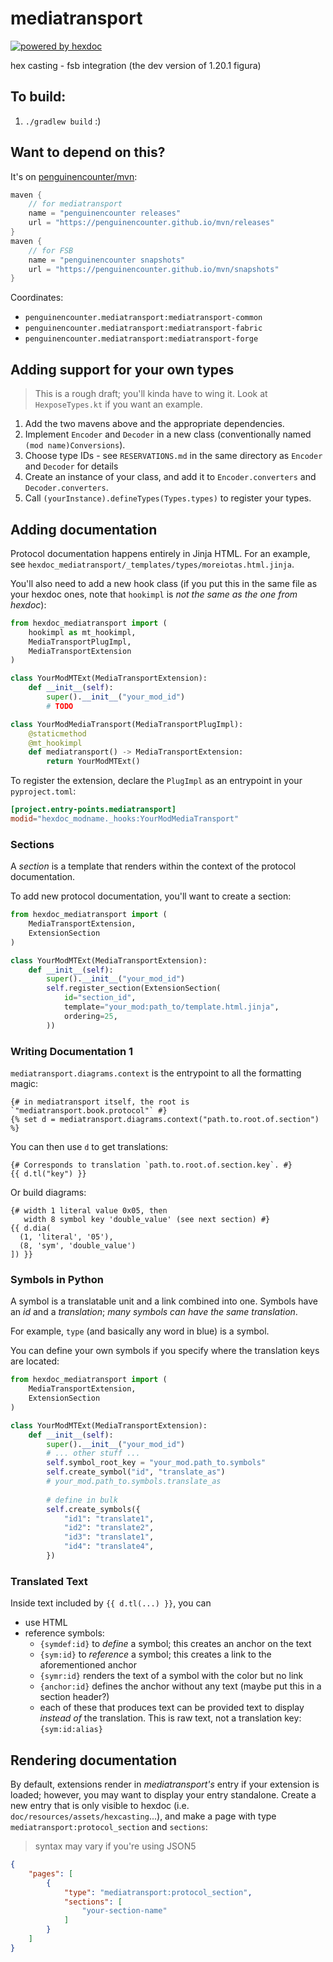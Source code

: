 # mediatransport

[![powered by hexdoc](https://img.shields.io/endpoint?url=https://hexxy.media/api/v0/badge/hexdoc?label=1)](https://github.com/hexdoc-dev/hexdoc)

hex casting - fsb integration (the dev version of 1.20.1 figura)

## To build:
1. `./gradlew build` :)

## Want to depend on this?
It's on [penguinencounter/mvn](https://github.com/penguinencounter/mvn):

```kts
maven {
    // for mediatransport
    name = "penguinencounter releases"
    url = "https://penguinencounter.github.io/mvn/releases"
}
maven {
    // for FSB
    name = "penguinencounter snapshots"
    url = "https://penguinencounter.github.io/mvn/snapshots"
}
```

Coordinates:
- `penguinencounter.mediatransport:mediatransport-common`
- `penguinencounter.mediatransport:mediatransport-fabric`
- `penguinencounter.mediatransport:mediatransport-forge`

## Adding support for your own types
> This is a rough draft; you'll kinda have to wing it. Look at `HexposeTypes.kt` if you want an example.

1. Add the two mavens above and the appropriate dependencies.
2. Implement `Encoder` and `Decoder` in a new class (conventionally named `(mod name)Conversions`).
3. Choose type IDs - see `RESERVATIONS.md` in the same directory as `Encoder` and `Decoder` for details
4. Create an instance of your class, and add it to `Encoder.converters` and `Decoder.converters`.
5. Call `(yourInstance).defineTypes(Types.types)` to register your types.

## Adding documentation
Protocol documentation happens entirely in Jinja HTML. For an example, see `hexdoc_mediatransport/_templates/types/moreiotas.html.jinja`.

You'll also need to add a new hook class (if you put this in the same file as your hexdoc ones, note that `hookimpl` is _not the same as the one from hexdoc_):
```py
from hexdoc_mediatransport import (
    hookimpl as mt_hookimpl,
    MediaTransportPlugImpl,
    MediaTransportExtension
)

class YourModMTExt(MediaTransportExtension):
    def __init__(self):
        super().__init__("your_mod_id")
        # TODO

class YourModMediaTransport(MediaTransportPlugImpl):
    @staticmethod
    @mt_hookimpl
    def mediatransport() -> MediaTransportExtension:
        return YourModMTExt()
```

To register the extension, declare the `PlugImpl` as an entrypoint in your `pyproject.toml`:
```toml
[project.entry-points.mediatransport]
modid="hexdoc_modname._hooks:YourModMediaTransport"
```

### Sections

A _section_ is a template that renders within the context of the protocol documentation.

To add new protocol documentation, you'll want to create a section:
```py
from hexdoc_mediatransport import (
    MediaTransportExtension,
    ExtensionSection
)

class YourModMTExt(MediaTransportExtension):
    def __init__(self):
        super().__init__("your_mod_id")
        self.register_section(ExtensionSection(
            id="section_id",
            template="your_mod:path_to/template.html.jinja",
            ordering=25,
        ))
```

### Writing Documentation 1
`mediatransport.diagrams.context` is the entrypoint to all the formatting magic:
```jinja2
{# in mediatransport itself, the root is `"mediatransport.book.protocol"` #}
{% set d = mediatransport.diagrams.context("path.to.root.of.section") %}
```

You can then use `d` to get translations:
```jinja2
{# Corresponds to translation `path.to.root.of.section.key`. #}
{{ d.tl("key") }}
```

Or build diagrams:
```jinja2
{# width 1 literal value 0x05, then
   width 8 symbol key 'double_value' (see next section) #}
{{ d.dia(
  (1, 'literal', '05'),
  (8, 'sym', 'double_value')
]) }}
```

### Symbols in Python
A symbol is a translatable unit and a link combined into one. Symbols have
an _id_ and a _translation_; _many symbols can have the same translation_.

For example, `type` (and basically any word in blue) is a symbol.

You can define your own symbols if you specify where the translation
keys are located:
```py
from hexdoc_mediatransport import (
    MediaTransportExtension,
    ExtensionSection
)

class YourModMTExt(MediaTransportExtension):
    def __init__(self):
        super().__init__("your_mod_id")
        # ... other stuff ...
        self.symbol_root_key = "your_mod.path_to.symbols"
        self.create_symbol("id", "translate_as")
        # your_mod.path_to.symbols.translate_as
        
        # define in bulk
        self.create_symbols({
            "id1": "translate1",
            "id2": "translate2",
            "id3": "translate1",
            "id4": "translate4",
        })
```

### Translated Text
Inside text included by `{{ d.tl(...) }}`, you can
- use HTML
- reference symbols:
  - `{symdef:id}` to _define_ a symbol; this creates an anchor on the text
  - `{sym:id}` to _reference_ a symbol; this creates a link to the aforementioned anchor
  - `{symr:id}` renders the text of a symbol with the color but no link
  - `{anchor:id}` defines the anchor without any text (maybe put this in a section header?)
  - each of these that produces text can be provided text to display _instead of_ the translation. This is raw text, not a translation key: `{sym:id:alias}`

## Rendering documentation

By default, extensions render in _mediatransport's_ entry if your extension is loaded; however, you may want to display your entry standalone. Create a new entry that is only visible to hexdoc (i.e. `doc/resources/assets/hexcasting`...), and make a page with type `mediatransport:protocol_section` and `sections`:

> syntax may vary if you're using JSON5

```json
{
    "pages": [
        {
            "type": "mediatransport:protocol_section",
            "sections": [
                "your-section-name"
            ]
        }
    ]
}
```
